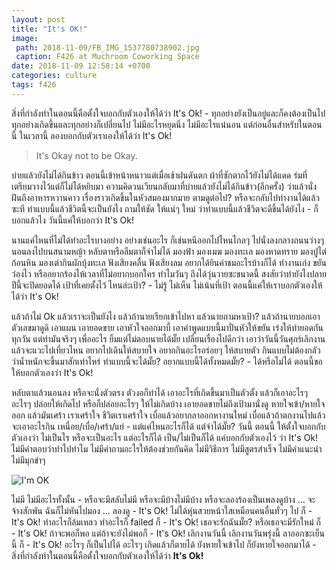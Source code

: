 ```yaml
---
layout: post
title: "It's OK!"
image:
 path: 2018-11-09/FB_IMG_1537780738902.jpg
 caption: F426 at Muchroom Coworking Space
date: 2018-11-09 12:58:14 +0700
categories: culture
tags: f426
---
```

สิ่งที่กำลังทำในตอนนี้คือตั้งใจบอกกับตัวเองให้ได้ว่า It's Ok! - ทุกอย่างยังเป็นอยู่และก็คงต้องเป็นไป ทุกอย่างเกิดขึ้นและทุกอย่างก็เปลี่ยนไป ไม่มีอะไรหยุดนิ่ง ไม่มีอะไรแน่นอน แต่ก่อนอื่นสำหรับในตอนนี้ ในเวลานี้ ลองบอกกับตัวเราเองให้ได้ว่า It's Ok!

> It's Okay not to be Okay.

บ่ายแล้วยังไม่ได้กินข้าว ตอนนี้เข้าหน้าหนาวแต่เมื่อเช้าฝนดันตก ผ้าที่ซักตากไว้ยังไม่ได้แดด ร่มที่เตรียมวางไว้แต่ก็ไม่ได้หยิบมา ความคิดวนเวียนกลับมาที่บ่ายแล้วยังไม่ได้กินข้าว(อีกครั้ง) ว่าแล้วนั่งฝันถึงอาหารหวานคาว เรื่องราวเกิดขึ้นในหัวสมองมากมาย ตามดูต่อไป? หรือจะกลับไปทำงานได้แล้วซะที ทำแบบนี้แล้วชีวิตนี้จะเป็นยังไง ถามให้ชัด ให้แน่ๆ ใหม่ ว่าทำแบบนี้แล้วชีวิตจะดีขึ้นได้ยังไง - ก็บอกแล้วไง วันนี้แค่ให้บอกว่า It's Ok!

นานแค่ไหนที่ไม่ได้ทำอะไรบางอย่าง อย่างเช่นอะไร ก็เช่นหนีออกไปไหนไกลๆ ไปนั่งลงกลางถนนว่างๆ นอนลงไปบนสนามหญ้า หลับตาหรือลืมตาก็จำไม่ได้ มองฟ้า มองเมฆ มองทะเล มองหาดทราย มองปูไต่ก้อนหิน มองเต่ากินผักบุ้งทะเล ฟังเสียงคลื่น ฟังเสียงลม อยากได้ยินคำชมอะไรบ้างก็ได้ ทำงานเก่ง ขยัน ว่องไว หรืออยากร้องไห้เวลาที่ไม่อยากบอกใคร ทำไมวันๆ ถึงได้วุ่นวายซะขนาดนี้ สงสัยว่าทำยังไงปลายปีนี้จะปิดยอดได้ เป้าที่เคยตั้งไว้ ไหนล่ะเป้า? - ไม่รู้ ไม่เห็น ไม่เน้นที่เป้า ตอนนี้แค่ให้เราบอกตัวเองให้ได้ว่า It's Ok!

แล้วถ้าไม่ Ok แล้วเราจะเป็นยังไง แล้วถ้านายเรียกเข้าไปหา แล้วนายถามหาเป้า? แล้วถ้านายบอกเอาตัวเลขมาดูดิ เอาแผน เอายอดขาย เอาหัวใจออกมาบี้ เอาคำพูดแบบนี้มาปั่นหัวให้ขยัน เร่งให้ทำยอดกันทุกวัน แต่ทำมันจริงๆ เพื่ออะไร ยิ้มแต่ไม่ตอบนายได้มั๊ย เปลี่ยนเรื่องไปดีกว่า เอาว่าวันนี้วันศุกร์เลิกงานแล้วจะแวะไปเที่ยวไหน อยากไปเดินให้สบายใจ อยากกินอะไรอร่อยๆ ให้สบายตัว กินแบบไม่ต้องกลัวว่าน้ำหนักจะขึ้นมาสักเท่าไหร่ ทำแบบนี้จะได้มั๊ย? อยากแบบนี้ได้ทั้งหมดมั๊ย? - ได้หรือไม่ได้ ตอนนี้ขอให้บอกตัวเองว่า It's Ok!

หลับตาแล้วนอนลง หรือจะนั่งตัวตรง ตัวงอก็ทำได้ เอาอะไรที่เกิดขึ้นมาเป็นตัวตั้ง แล้วก็เอาอะไรๆ อะไรๆ ปล่อยให้เกิดไป หรือก็ปล่อยอะไรๆ ให้ไม่เกิดบ้าง เอายอดขายไม่ถึงเป้ามานั่งดู หายใจเข้า/หายใจออก แล้วมันเศร้า เราเศร้าใจ ชีวิตเราเศร้าใจ เบื่อแล้วอยากลาออกหางานใหม่ เบื่อแล้วถ้าตกงานไปแล้วจะเอาอะไรกิน เหนื่อย/เบื่อ/เศร้า/แย่ - แต่แค่ไหนอะไรก็ได้ แต่จำได้มั๊ย? วันนี้ ตอนนี้ ให้ตั้งใจบอกกับตัวเองว่า ไม่เป็นไร หรือจะเป็นอะไร แต่อะไรก็ได้ เป็น/ไม่เป็นก็ได้ แค่บอกกับตัวเองไว้ ว่า It's Ok! ไม่มีคำตอบว่าทำไปทำไม ไม่มีคำถามอะไรให้ต้องช่วยกันคิด ไม่มีวิธีการ ไม่มีสูตรสำเร็จ ไม่มีคำแนะนำ ไม่มีมุกขำๆ

![I'm OK](https://res.cloudinary.com/sdees-reallife/image/upload/c_scale,w_300/v1541747750/12747508325_f612ded243_z.jpg)

ไม่มี ไม่มีอะไรทั้งนั้น - หรือจะมีสลับไม่มี หรือจะมีบ้างไม่มีบ้าง หรือจะลองร้องเป็นเพลงดูบ้าง ... จะจ้างสักพัน ฉันก็ไม่หันไปมอง ... ลองดู - It's Ok! ไม่ได้หุ่นสวยหน้าใสเหมือนคนอื่นทั่วๆ ไป ก็ - It's Ok! ทำอะไรก็ล้มเหลว ทำอะไรก็ failed ก็ - It's Ok! เธอจะรักฉันมั๊ย? หรือเธอจะมีรักใหม่ ก็ - It's Ok! ถ้าจะพอก็พอ แต่ถ้าจะยังไม่พอก็ - It's Ok! เลิกงานวันนี้ เลิกงานวันพรุ่งนี้ ลาออกซะเย็นนี้ ก็ - It's Ok! อะไรๆ ก็เป็นไปได้ อะไรๆ เกิดแล้วก็ตายได้ ยังหายใจเข้าไป ก็ยังหายใจออกมาได้ - สิ่งที่กำลังทำในตอนนี้คือตั้งใจบอกกับตัวเองให้ได้ว่า **It's Ok!**

